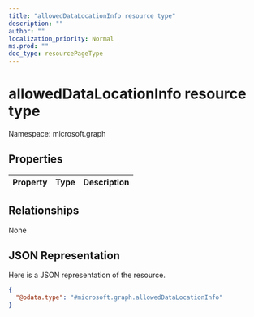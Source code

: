 ```yaml
---
title: "allowedDataLocationInfo resource type"
description: ""
author: ""
localization_priority: Normal
ms.prod: ""
doc_type: resourcePageType
---
```


# allowedDataLocationInfo resource type


Namespace: microsoft.graph



## Properties
|Property|Type|Description|
|:---|:---|:---|

## Relationships
None

## JSON Representation
Here is a JSON representation of the resource.
<!-- {
  "blockType": "resource",
  "@odata.type": "microsoft.graph.allowedDataLocationInfo"
}
-->
``` json
{
  "@odata.type": "#microsoft.graph.allowedDataLocationInfo"
}
```

